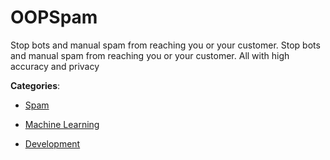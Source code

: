 # OOPSpam

Stop bots and manual spam from reaching you or your customer. Stop bots and manual spam from reaching you or your customer.  All with high accuracy and privacy

**Categories**:

- [Spam](https://github/apis-list/apis-list#spam)

- [Machine Learning](https://github/apis-list/apis-list#machine-learning)

- [Development](https://github/apis-list/apis-list#development)



